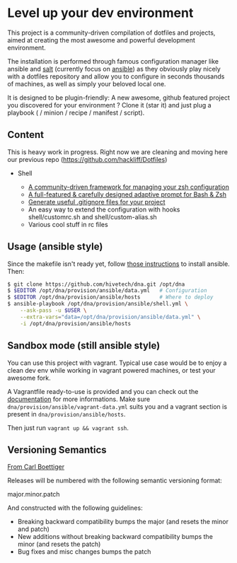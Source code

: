 Level up your dev environment
=============================

This project is a community-driven compilation of dotfiles and projects, aimed
at creating the most awesome and powerful development environment.

The installation is performed through famous configuration manager like ansible
and [salt](http://saltstack.com/community.html) (currently focus on [ansible](www.ansibleworks.com)) as they obviously play nicely with a
dotfiles repository and allow you to configure in seconds thousands of machines,
as well as simply your beloved local one.  

It is designed to be plugin-friendly: A new awesome, github featured
project you discovered for your environment ? Clone it (star it) and just plug
a playbook ( / minion / recipe / manifest / script).


Content
-------

This is heavy work in progress. Right now we are cleaning and moving here our
previous repo (https://github.com/hackliff/Dotfiles)

* Shell

    * [A community-driven framework for managing your zsh configuration](https://github.com/robbyrussell/oh-my-zsh)
    * [A full-featured & carefully designed adaptive prompt for Bash & Zsh](https://github.com/nojhan/liquidprompt)
    * [Generate useful .gitignore files for your project](https://github.com/joeblau/gitignore.io)
    * An easy way to extend the configuration with hooks shell/customrc.sh and shell/custom-alias.sh
    * Various cool stuff in rc files

Usage (ansible style)
-----

Since the makefile isn't ready yet, follow [those
instructions](http://www.ansibleworks.com/docs/gettingstarted.html) to install
ansible. Then:

```bash
$ git clone https://github.com/hivetech/dna.git /opt/dna
$ $EDITOR /opt/dna/provision/ansible/data.yml   # Configuration
$ $EDITOR /opt/dna/provision/ansible/hosts      # Where to deploy
$ ansible-playbook /opt/dna/provision/ansible/shell.yml \
    --ask-pass -u $USER \
    --extra-vars="data=/opt/dna/provision/ansible/data.yml" \
    -i /opt/dna/provision/ansible/hosts
```


Sandbox mode (still ansible style)
------------

You can use this project with vagrant. Typical use case would be to enjoy a
clean dev env while working in vagrant powered machines, or test your awesome fork.

A Vagrantfile ready-to-use is provided and you can check out the [documentation](http://docs.vagrantup.com/v2/provisioning/ansible.html)
for more informations. Make sure `dna/provision/ansible/vagrant-data.yml` suits
you and a vagrant section is present in `dna/provision/ansible/hosts`. 

Then just run `vagrant up && vagrant ssh`.


Versioning Semantics
--------------------

[From Carl Boettiger](http://carlboettiger.info/)

Releases will be numbered with the following semantic versioning format:

major.minor.patch

And constructed with the following guidelines:

* Breaking backward compatibility bumps the major (and resets the minor 
  and patch)
* New additions without breaking backward compatibility bumps the minor 
  (and resets the patch)
* Bug fixes and misc changes bumps the patch
